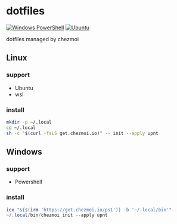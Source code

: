 # dotfiles

[![Windows PowerShell](https://github.com/upnt/dotfiles/actions/workflows/windows-installation.yml/badge.svg)](https://github.com/upnt/dotfiles/actions/workflows/windows-installation.yml)
[![Ubuntu](https://github.com/upnt/dotfiles/actions/workflows/ubuntu-installation.yml/badge.svg)](https://github.com/upnt/dotfiles/actions/workflows/ubuntu-installation.yml)

dotfiles managed by chezmoi

## Linux
### support
- Ubuntu
- wsl
### install
```bash
mkdir -p ~/.local
cd ~/.local
sh -c "$(curl -fsLS get.chezmoi.io)" -- init --apply upnt
```

## Windows
### support
- Powershell
### install
```powershell
iex "&{$(irm 'https://get.chezmoi.io/ps1')} -b '~/.local/bin'"
~/.local/bin/chezmoi init --apply upnt
```

